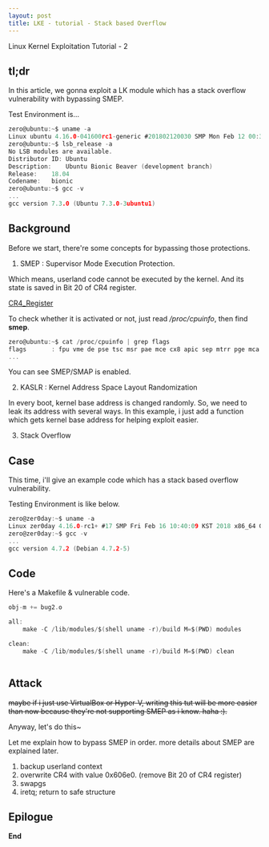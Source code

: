 ```yaml
---
layout: post
title: LKE - tutorial - Stack based Overflow
---
```


Linux Kernel Exploitation Tutorial - 2


## tl;dr

In this article, we gonna exploit a LK module which has a stack overflow vulnerability with bypassing SMEP.

Test Environment is...

```c
zero@ubuntu:~$ uname -a
Linux ubuntu 4.16.0-041600rc1-generic #201802120030 SMP Mon Feb 12 00:31:33 UTC 2018 x86_64 x86_64 x86_64 GNU/Linux
zero@ubuntu:~$ lsb_release -a
No LSB modules are available.
Distributor ID:	Ubuntu
Description:	Ubuntu Bionic Beaver (development branch)
Release:	18.04
Codename:	bionic
zero@ubuntu:~$ gcc -v
...
gcc version 7.3.0 (Ubuntu 7.3.0-3ubuntu1)
```

## Background

Before we start, there're some concepts for bypassing those protections.

1. SMEP : Supervisor Mode Execution Protection.

Which means, userland code cannot be executed by the kernel. And its state is saved in Bit 20 of CR4 register.

[CR4_Register](https://github.com/kozistr/kozistr.github.io/tree/master/images/cr4_register.png)

To check whether it is activated or not, just read */proc/cpuinfo*, then find **smep**.

```c
zero@ubuntu:~$ cat /proc/cpuinfo | grep flags
flags		: fpu vme de pse tsc msr pae mce cx8 apic sep mtrr pge mca cmov pat pse36 clflush mmx fxsr sse sse2 ss ht syscall nx pdpe1gb rdtscp lm constant_tsc arch_perfmon nopl xtopology tsc_reliable nonstop_tsc cpuid pni pclmulqdq ssse3 fma cx16 pcid sse4_1 sse4_2 x2apic movbe popcnt tsc_deadline_timer aes xsave avx f16c rdrand hypervisor lahf_lm abm 3dnowprefetch cpuid_fault invpcid_single pti fsgsbase tsc_adjust bmi1 hle avx2 smep bmi2 invpcid rtm mpx rdseed adx smap clflushopt xsaveopt xsavec xsaves arat
...
```

You can see SMEP/SMAP is enabled.



2. KASLR : Kernel Address Space Layout Randomization

In every boot, kernel base address is changed randomly. So, we need to leak its address with several ways.
In this example, i just add a function which gets kernel base address for helping exploit easier.

3. Stack Overflow




## Case

This time, i'll give an example code which has a stack based overflow vulnerability.

Testing Environment is like below.

```c
zero@zer0day:~$ uname -a
Linux zer0day 4.16.0-rc1+ #17 SMP Fri Feb 16 10:40:09 KST 2018 x86_64 GNU/Linux
zero@zer0day:~$ gcc -v
...
gcc version 4.7.2 (Debian 4.7.2-5)
```

## Code

Here's a Makefile & vulnerable code.

```c
obj-m += bug2.o

all:
	make -C /lib/modules/$(shell uname -r)/build M=$(PWD) modules

clean:
	make -C /lib/modules/$(shell uname -r)/build M=$(PWD) clean
```

```c

```

## Attack

~~maybe if i just use VirtualBox or Hyper-V, writing this tut will be more easier than now because they're not supporting SMEP as i know. haha :).~~

Anyway, let's do this~

Let me explain how to bypass SMEP in order. more details about SMEP are explained later.

1. backup userland context
2. overwrite CR4 with value 0x606e0. (remove Bit 20 of CR4 register)
3. swapgs
4. iretq; return to safe structure

## Epilogue


**End**